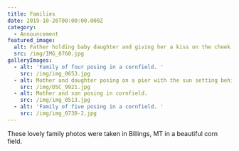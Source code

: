```yaml
---
title: Families
date: 2019-10-26T00:00:00.000Z
category:
  - Announcement
featured_image:
  alt: Father holding baby daughter and giving her a kiss on the cheek.
  src: /img/IMG_0760.jpg
galleryImages:
  - alt: 'Family of four posing in a cornfield. '
    src: /img/img_0653.jpg
  - alt: Mother and daughter posing on a pier with the sun setting behind them.
    src: /img/DSC_9921.jpg
  - alt: Mother and son posing in cornfield.
    src: /img/img_0513.jpg
  - alt: 'Family of five posing in a cornfield. '
    src: /img/img_0730-2.jpg
---
```

These lovely family photos were taken in Billings, MT in a beautiful corn field.
